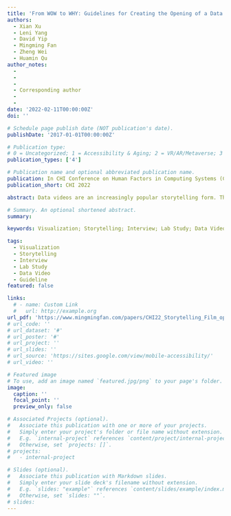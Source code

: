 ```yaml
---
title: 'From WOW to WHY: Guidelines for Creating the Opening of a Data Video with Cinematic Styles'
authors:
  - Xian Xu
  - Leni Yang
  - David Yip
  - Mingming Fan
  - Zheng Wei
  - Huamin Qu
author_notes:
  - 
  - 
  -
  - Corresponding author
  -
  -
date: '2022-02-11T00:00:00Z'
doi: ''

# Schedule page publish date (NOT publication's date).
publishDate: '2017-01-01T00:00:00Z'

# Publication type: 
# 0 = Uncategorized; 1 = Accessibility & Aging; 2 = VR/AR/Metaverse; 3 = Human-AI Collaboration; 4 = UX Methodology; 5 = Social Computing; 6 = Sensing;  7 = Thesis; 8 = Patent
publication_types: ['4']

# Publication name and optional abbreviated publication name.
publication: In CHI Conference on Human Factors in Computing Systems (CHI'22)
publication_short: CHI 2022

abstract: Data videos are an increasingly popular storytelling form. The opening of a data video critically influences its success as the opening either attracts the audience to continue watching or bores them to abandon watching. However, little is known about how to create an attractive opening. We draw inspiration from the openings of famous films to facilitate designing data video openings. First, by analyzing over 200 films from several sources, we derived six primary cinematic opening styles adaptable to data videos. Then, we consulted eight experts from the film industry to formulate 28 guidelines. To validate the usability and effectiveness of the guidelines, we asked participants to create data video openings with and without the guidelines, which were then evaluated by experts and the general public. Results showed that the openings designed with the guidelines were perceived to be more attractive, and the guidelines were praised for clarity and inspiration.

# Summary. An optional shortened abstract.
summary:

keywords: Visualization; Storytelling; Interview; Lab Study; Data Video; Guideline

tags:
  - Visualization
  - Storytelling
  - Interview
  - Lab Study
  - Data Video
  - Guideline
featured: false

links:
  # - name: Custom Link
  #   url: http://example.org
url_pdf: 'https://www.mingmingfan.com/papers/CHI22_Storytelling_Film_openings.pdf'
# url_code: ''
# url_dataset: '#'
# url_poster: '#'
# url_project: ''
# url_slides: ''
# url_source: 'https://sites.google.com/view/mobile-accessibility/'
# url_video: ''

# Featured image
# To use, add an image named `featured.jpg/png` to your page's folder.
image:
  caption: ''
  focal_point: ''
  preview_only: false

# Associated Projects (optional).
#   Associate this publication with one or more of your projects.
#   Simply enter your project's folder or file name without extension.
#   E.g. `internal-project` references `content/project/internal-project/index.md`.
#   Otherwise, set `projects: []`.
# projects:
#   - internal-project

# Slides (optional).
#   Associate this publication with Markdown slides.
#   Simply enter your slide deck's filename without extension.
#   E.g. `slides: "example"` references `content/slides/example/index.md`.
#   Otherwise, set `slides: ""`.
# slides:
---
```


<!-- {{< youtube f9lO9tin4tw >}} -->



